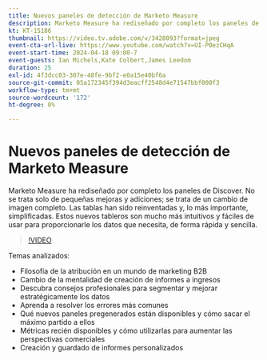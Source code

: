 ```yaml
---
title: Nuevos paneles de detección de Marketo Measure
description: Marketo Measure ha rediseñado por completo los paneles de Discover. No se trata solo de pequeñas mejoras y adiciones; se trata de un cambio de imagen completo. Las tablas han sido reinventadas y, lo más importante, simplificadas. Estos nuevos tableros son mucho más intuitivos y fáciles de usar para proporcionarle los datos que necesita, de forma rápida y sencilla.
kt: KT-15186
thumbnail: https://video.tv.adobe.com/v/3428093?format=jpeg
event-cta-url-live: https://www.youtube.com/watch?v=UI-P0ezCHqA
event-start-time: 2024-04-18 09:00-7
event-guests: Ian Michels,Kate Colbert,James Leedom
duration: 25
exl-id: 4f3dcc03-307e-48fe-9bf2-e0a15e40bf6a
source-git-commit: 05a172345f394d3eacff2548d4e71547bbf000f3
workflow-type: tm+mt
source-wordcount: '172'
ht-degree: 0%

---
```


# Nuevos paneles de detección de Marketo Measure

Marketo Measure ha rediseñado por completo los paneles de Discover. No se trata solo de pequeñas mejoras y adiciones; se trata de un cambio de imagen completo. Las tablas han sido reinventadas y, lo más importante, simplificadas. Estos nuevos tableros son mucho más intuitivos y fáciles de usar para proporcionarle los datos que necesita, de forma rápida y sencilla.

>[!VIDEO](https://video.tv.adobe.com/v/3428093/?quality=12&learn=on)

Temas analizados:

* Filosofía de la atribución en un mundo de marketing B2B
* Cambio de la mentalidad de creación de informes a ingresos
* Descubra consejos profesionales para segmentar y mejorar estratégicamente los datos
* Aprenda a resolver los errores más comunes
* Qué nuevos paneles pregenerados están disponibles y cómo sacar el máximo partido a ellos
* Métricas recién disponibles y cómo utilizarlas para aumentar las perspectivas comerciales
* Creación y guardado de informes personalizados

